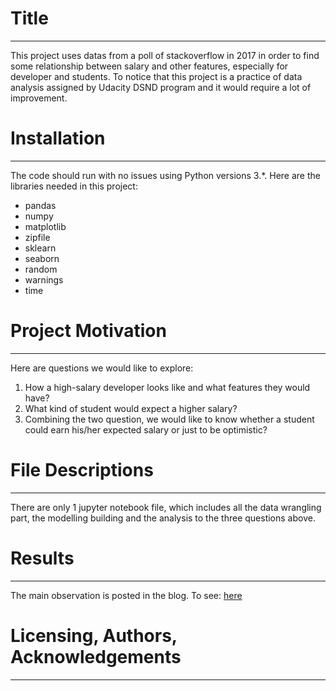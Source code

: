 # Title
---
This project uses datas from a poll of stackoverflow in 2017 in order to find some relationship between salary and other features, especially for developer and students. To notice that this project is a practice of data analysis assigned by Udacity DSND program and it would require a lot of improvement.

# Installation 
--- 
The code should run with no issues using Python versions 3.*.
Here are the libraries needed in this project: 

- pandas 
- numpy 
- matplotlib 
- zipfile
- sklearn
- seaborn 
- random
- warnings
- time

# Project Motivation
---
Here are questions we would like to explore: 

1. How a high-salary developer looks like and what features they would have? 
2. What kind of student would expect a higher salary? 
3. Combining the two question, we would like to know whether a student could earn his/her expected salary or just to be optimistic? 

# File Descriptions
---
There are only 1 jupyter notebook file, which includes all the data wrangling part, the modelling building and the analysis to the three questions above. 

# Results
---
The main observation is posted in the blog. To see: [here](https://medium.com/@rtyjklcry/an-analysis-of-salary-for-developers-and-potential-developers-bc5bc4c3d405)

# Licensing, Authors, Acknowledgements
---
